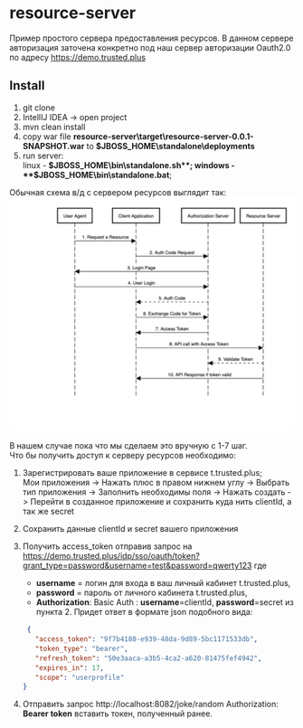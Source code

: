 # resource-server

Пример простого сервера предоставления ресурсов.
В данном сервере авторизация заточена конкретно под наш сервер авторизации Oauth2.0 по адресу https://demo.trusted.plus

## Install
1. git clone
2. IntellIJ IDEA -> open project
3. mvn clean install
4. copy war file  **resource-server\target\resource-server-0.0.1-SNAPSHOT.war** to **$JBOSS_HOME\standalone\deployments**
5. run server:   
   linux - **$JBOSS_HOME\bin\standalone.sh**;  
   windows - **$JBOSS_HOME\bin\standalone.bat**;

Обычная схема в/д с сервером ресурсов выглядит так:
![oauthScheme](./image/AuthCodeFlowSequenceDiagram-1.png)

В нашем случае пока что мы сделаем это вручную с 1-7 шаг.  
Что бы получить доступ к серверу ресурсов необходимо: 
1. Зарегистрировать ваше приложение в сервисе t.trusted.plus;  
   Мои приложения -> Нажать плюс в правом нижнем углу -> Выбрать тип приложения -> Заполнить необходимы поля -> 
   Нажать создать -> Перейти в созданное приложение и сохранить куда нить clientId, а так же secret
2. Сохранить данные clientId и secret вашего приложения
   
3. Получить access_token отправив запрос на 
   https://demo.trusted.plus/idp/sso/oauth/token?grant_type=password&username=test&password=qwerty123 где  
   * **username** = логин для входа в ваш личный кабинет t.trusted.plus,  
   * **password** = пароль от личного кабинета t.trusted.plus,  
   * **Authorization**: Basic Auth : **username**=clientId, **password**=secret из пункта 2.
   Придет ответ в формате json подобного вида:
   ```json 
    {
      "access_token": "9f7b4180-e939-48da-9d89-5bc1171533db",
      "token_type": "bearer",
      "refresh_token": "50e3aaca-a3b5-4ca2-a620-81475fef4942",
      "expires_in": 17,
      "scope": "userprofile"
   }
   ```
4. Отправить запрос http://localhost:8082/joke/random
   Authorization: **Bearer token** вставить токен, полученный ранее.

